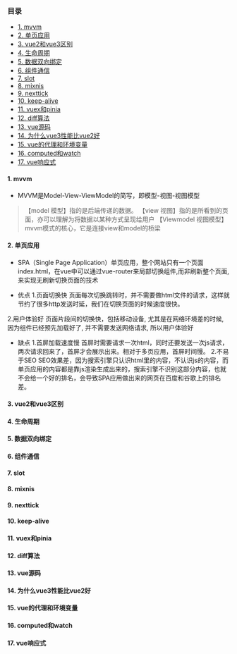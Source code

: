### 目录

- [1. mvvm](#1-mvvm)
- [2. 单页应用](#2-单页应用)
- [3. vue2和vue3区别](#3-vue2和vue3区别)
- [4. 生命周期](#4-生命周期)
- [5. 数据双向绑定](#5-数据双向绑定)
- [6. 组件通信](#6-组件通信)
- [7. slot](#7-slot)
- [8. mixnis](#8-mixnis)
- [9. nexttick](#9-nexttick)
- [10. keep-alive](#10-keep-alive)
- [11. vuex和pinia](#11-vuex和pinia)
- [12. diff算法](#12-diff算法)
- [13. vue源码](#13-vue源码)
- [14. 为什么vue3性能比vue2好](#14-为什么vue3性能比vue2好)
- [15. vue的代理和环境变量](#15-vue的代理和环境变量)
- [16. computed和watch](#16-computed和watch)
- [17. vue响应式](#17-vue响应式)

#### 1. mvvm
- MVVM是Model-View-ViewModel的简写，即模型-视图-视图模型
>【model 模型】指的是后端传递的数据。
>【view 视图】指的是所看到的页面，亦可以理解为将数据以某种方式呈现给用户
>【Viewmodel 视图模型】mvvm模式的核心，它是连接view和model的桥梁


#### 2. 单页应用
- SPA（Single Page Application）单页应用，整个网站只有一个页面index.html，在vue中可以通过vue-router来局部切换组件,而非刷新整个页面,来实现无刷新切换页面的技术

- 优点
1.页面切换快
页面每次切换跳转时，并不需要做html文件的请求，这样就节约了很多http发送时延，我们在切换页面的时候速度很快。

2.用户体验好
页面片段间的切换快，包括移动设备, 尤其是在网络环境差的时候, 因为组件已经预先加载好了, 并不需要发送网络请求, 所以用户体验好


- 缺点
1.首屏加载速度慢
首屏时需要请求一次html，同时还要发送一次js请求，两次请求回来了，首屏才会展示出来。相对于多页应用，首屏时间慢。
2.不易于SEO
SEO效果差，因为搜索引擎只认识html里的内容，不认识js的内容，而单页应用的内容都是靠js渲染生成出来的，搜索引擎不识别这部分内容，也就不会给一个好的排名，会导致SPA应用做出来的网页在百度和谷歌上的排名差。

#### 3. vue2和vue3区别

#### 4. 生命周期

#### 5. 数据双向绑定

#### 6. 组件通信


#### 7. slot

#### 8. mixnis
#### 9. nexttick

#### 10. keep-alive

#### 11. vuex和pinia

#### 12. diff算法
#### 13. vue源码
#### 14. 为什么vue3性能比vue2好
#### 15. vue的代理和环境变量
#### 16. computed和watch
#### 17. vue响应式
